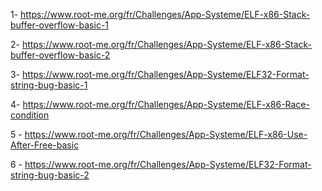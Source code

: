1- https://www.root-me.org/fr/Challenges/App-Systeme/ELF-x86-Stack-buffer-overflow-basic-1

2- https://www.root-me.org/fr/Challenges/App-Systeme/ELF-x86-Stack-buffer-overflow-basic-2

3- https://www.root-me.org/fr/Challenges/App-Systeme/ELF32-Format-string-bug-basic-1

4- https://www.root-me.org/fr/Challenges/App-Systeme/ELF-x86-Race-condition


5 - https://www.root-me.org/fr/Challenges/App-Systeme/ELF-x86-Use-After-Free-basic

6 - https://www.root-me.org/fr/Challenges/App-Systeme/ELF32-Format-string-bug-basic-2
